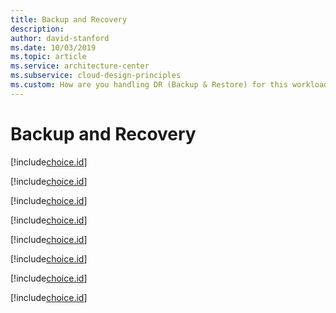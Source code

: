 ```yaml
---
title: Backup and Recovery
description: 
author: david-stanford
ms.date: 10/03/2019
ms.topic: article
ms.service: architecture-center
ms.subservice: cloud-design-principles
ms.custom: How are you handling DR (Backup & Restore) for this workload? 
---
```


# Backup and Recovery

<!-- Backup & restore operations are automatically scheduled and tested -->
[!include[choice.id](xref:7e063160-cb53-46c1-b111-380f77a7c848)]

<!-- Implementing and validating data backups -->
[!include[choice.id](xref:b7793fe8-b2c3-4d79-94a6-85b1f5248f4f)]

<!-- We conduct outage retrospectives. -->
[!include[choice.id](xref:19ddf9ff-e487-40ad-8446-ad14e3be1f91)]

<!-- What happens if the region goes down? -->
[!include[choice.id](xref:4cce6ac5-3939-48e4-8ff1-fd9fbaa08252)]

<!-- Where/how do you store your backups? -->
[!include[choice.id](xref:780d5d6c-f8d9-48d6-bc8b-ed75e60fbc06)]

<!-- What is your archive strategy?  -->
[!include[choice.id](xref:0713135c-52c2-4ee3-94ba-63224f54b3d9)]

<!-- You have a data retention policy defined. -->
[!include[choice.id](xref:75fe27cc-08ce-44ab-bd0b-3843c2eeb0c9)]

<!-- Our backups are automated.  -->
[!include[choice.id](xref:4c3d21fa-90ec-4124-995d-08b8877a1cee)]

